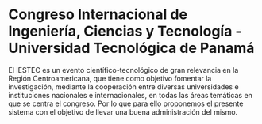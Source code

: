 # Congreso Internacional de Ingeniería, Ciencias y Tecnología - Universidad Tecnológica de Panamá

El IESTEC es un evento científico-tecnológico de gran relevancia en la Región Centroamericana, que tiene como objetivo fomentar la investigación, mediante la cooperación entre diversas universidades e instituciones nacionales e internacionales, en todas las áreas temáticas en que se centra el congreso. Por lo que para ello proponemos el presente sistema con el objetivo de llevar una buena administración del mismo.

